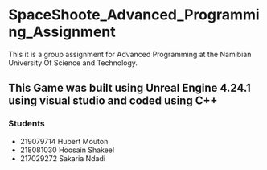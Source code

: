 # SpaceShoote_Advanced_Programming_Assignment
This it is a group assignment for Advanced Programming at the Namibian University Of Science and Technology.

## This Game was built using Unreal Engine 4.24.1 using visual studio and coded using C++

### Students
- 219079714 Hubert Mouton 
- 218081030 Hoosain Shakeel
- 217029272 Sakaria Ndadi

